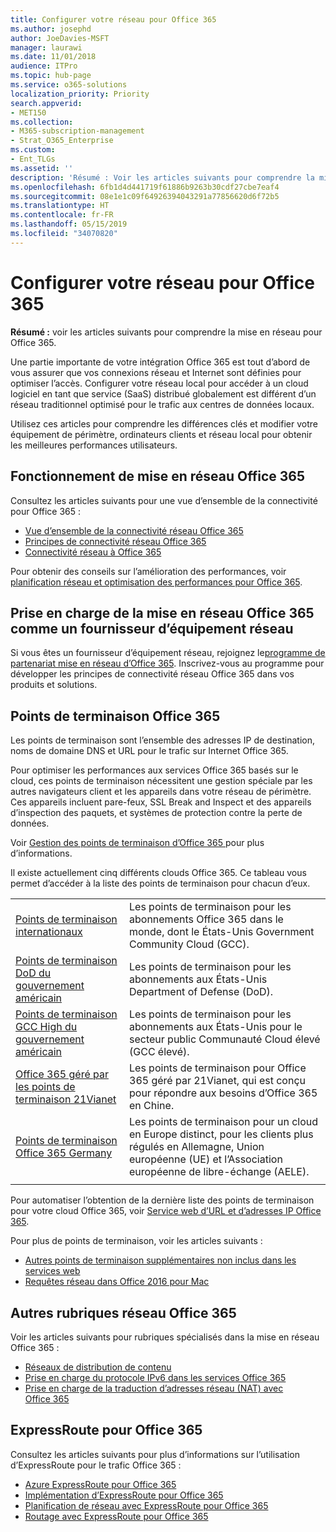 ```yaml
---
title: Configurer votre réseau pour Office 365
ms.author: josephd
author: JoeDavies-MSFT
manager: laurawi
ms.date: 11/01/2018
audience: ITPro
ms.topic: hub-page
ms.service: o365-solutions
localization_priority: Priority
search.appverid:
- MET150
ms.collection:
- M365-subscription-management
- Strat_O365_Enterprise
ms.custom:
- Ent_TLGs
ms.assetid: ''
description: 'Résumé : Voir les articles suivants pour comprendre la mise en réseau pour Office 365.'
ms.openlocfilehash: 6fb1d4d441719f61886b9263b30cdf27cbe7eaf4
ms.sourcegitcommit: 08e1e1c09f64926394043291a77856620d6f72b5
ms.translationtype: HT
ms.contentlocale: fr-FR
ms.lasthandoff: 05/15/2019
ms.locfileid: "34070820"
---
```

# <a name="set-up-your-network-for-office-365"></a>Configurer votre réseau pour Office 365

**Résumé :** voir les articles suivants pour comprendre la mise en réseau pour Office 365.
  
Une partie importante de votre intégration Office 365 est tout d’abord de vous assurer que vos connexions réseau et Internet sont définies pour optimiser l’accès. Configurer votre réseau local pour accéder à un cloud logiciel en tant que service (SaaS) distribué globalement est différent d’un réseau traditionnel optimisé pour le trafic aux centres de données locaux. 

Utilisez ces articles pour comprendre les différences clés et modifier votre équipement de périmètre, ordinateurs clients et réseau local pour obtenir les meilleures performances utilisateurs.

## <a name="how-office-365-networking-works"></a>Fonctionnement de mise en réseau Office 365

Consultez les articles suivants pour une vue d’ensemble de la connectivité pour Office 365 :

- [Vue d’ensemble de la connectivité réseau Office 365](office-365-networking-overview.md)
- [Principes de connectivité réseau Office 365](office-365-network-connectivity-principles.md)
- [Connectivité réseau à Office 365](network-connectivity.md)

Pour obtenir des conseils sur l’amélioration des performances, voir [planification réseau et optimisation des performances pour Office 365](network-planning-and-performance.md).

## <a name="support-office-365-networking-as-a-network-equipment-vendor"></a>Prise en charge de la mise en réseau Office 365 comme un fournisseur d’équipement réseau

Si vous êtes un fournisseur d’équipement réseau, rejoignez le[programme de partenariat mise en réseau d’Office 365](office-365-networking-partner-program.md). Inscrivez-vous au programme pour développer les principes de connectivité réseau Office 365 dans vos produits et solutions. 

## <a name="office-365-endpoints"></a>Points de terminaison Office 365

Les points de terminaison sont l’ensemble des adresses IP de destination, noms de domaine DNS et URL pour le trafic sur Internet Office 365. 

Pour optimiser les performances aux services Office 365 basés sur le cloud, ces points de terminaison nécessitent une gestion spéciale par les autres navigateurs client et les appareils dans votre réseau de périmètre. Ces appareils incluent pare-feux, SSL Break and Inspect et des appareils d’inspection des paquets, et systèmes de protection contre la perte de données.

Voir [Gestion des points de terminaison d’Office 365 ](managing-office-365-endpoints.md) pour plus d’informations.

Il existe actuellement cinq différents clouds Office 365. Ce tableau vous permet d’accéder à la liste des points de terminaison pour chacun d’eux.

|||
|:-------|:-----|
| [Points de terminaison internationaux](urls-and-ip-address-ranges.md) | Les points de terminaison pour les abonnements Office 365 dans le monde, dont le États-Unis Government Community Cloud (GCC). |
| [Points de terminaison DoD du gouvernement américain](office-365-u-s-government-dod-endpoints.md) | Les points de terminaison pour les abonnements aux États-Unis Department of Defense (DoD). |
| [Points de terminaison GCC High du gouvernement américain](office-365-u-s-government-gcc-high-endpoints.md) | Les points de terminaison pour les abonnements aux États-Unis pour le secteur public Communauté Cloud élevé (GCC élevé). |
| [Office 365 géré par les points de terminaison 21Vianet](urls-and-ip-address-ranges-21vianet.md) | Les points de terminaison pour Office 365 géré par 21Vianet, qui est conçu pour répondre aux besoins d’Office 365 en Chine. |
| [Points de terminaison Office 365 Germany](office-365-germany-endpoints.md) | Les points de terminaison pour un cloud en Europe distinct, pour les clients plus régulés en Allemagne, Union européenne (UE) et l’Association européenne de libre-échange (AELE). |
|||

Pour automatiser l’obtention de la dernière liste des points de terminaison pour votre cloud Office 365, voir [Service web d’URL et d’adresses IP Office 365](office-365-ip-web-service.md).

Pour plus de points de terminaison, voir les articles suivants :

- [Autres points de terminaison supplémentaires non inclus dans les services web](additional-office365-ip-addresses-and-urls.md)
- [Requêtes réseau dans Office 2016 pour Mac](network-requests-in-office-2016-for-mac.md)


## <a name="additional-topics-for-office-365-networking"></a>Autres rubriques réseau Office 365

Voir les articles suivants pour rubriques spécialisés dans la mise en réseau Office 365 :

- [Réseaux de distribution de contenu](content-delivery-networks.md)
- [Prise en charge du protocole IPv6 dans les services Office 365](ipv6-support.md)
- [Prise en charge de la traduction d’adresses réseau (NAT) avec Office 365](nat-support-with-office-365.md)

## <a name="expressroute-for-office-365"></a>ExpressRoute pour Office 365

Consultez les articles suivants pour plus d’informations sur l’utilisation d’ExpressRoute pour le trafic Office 365 :

- [Azure ExpressRoute pour Office 365](azure-expressroute.md)
- [Implémentation d’ExpressRoute pour Office 365](implementing-expressroute.md)
- [Planification de réseau avec ExpressRoute pour Office 365](network-planning-with-expressroute.md)
- [Routage avec ExpressRoute pour Office 365](routing-with-expressroute.md)
